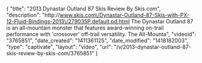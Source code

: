 {
    "title": "2013 Dynastar Outland 87 Skis Review By Skis.com",
    "description": "http:\/\/www.skis.com\/Dynastar-Outland-87-Skis-with-PX-12-Fluid-Bindings-2013\/279035P,default,pd.html  The Dynastar Outland 87 is an all-mountain monster that features award-winning on-trail performance with 'crossover' off-trail versatility. The All-Mounta",
    "videoid": "3765851",
    "date_created": "1411361125",
    "date_modified": "1418182003",
    "type": "captivate",
    "layout": "video",
    "url": "\/v\/2013-dynastar-outland-87-skis-review-by-skis-com\/3765851"
}